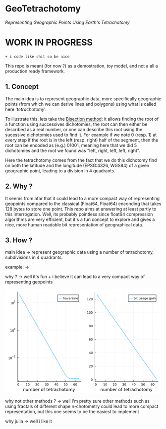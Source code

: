 # GeoTetrachotomy

_Representing Geographic Points Using Earth's Tetrachotomy_

# WORK IN PROGRESS
``+ i code like shit so be nice``


This repo is meant (for now ?) as a demostration, toy model, and not a all a production ready framework. 

## 1. Concept

The main idea is to represent geographic data, more specifically geographic points (from which we can derive lines and polygons) using what is called here '_tetrachotomy_'. 

To illustrate this, lets take the [Bisection method](https://en.wikipedia.org/wiki/Bisection_method): it allows finding the root of a function using successives dichotomies, the root can then either be described as a real number, or one can describe this root using the sucessive dichotomies used to find it. For example if we note 0 (resp. 1) at every step if the root is in the left (resp. right) half of the segment, then the root can be encoded as (e.g.) 01001, meaning here that we did 5 dichotomies and the root we found was "left, right, left, left, right".

Here the tetrachotomy comes from the fact that we do this dichotomy find on both the latitude and the longitude (EPSG:4326, WGS84) of a given geographic point, leading to a division in 4 quadrants. 

## 2. Why ? 

It seems from afar that it could lead to a more compact way of representing geopoints compared to the classical (Float64, Float64) enconding that takes 128 bytes to store one point. This repo aims at answering at least partly to this interrogation. Well, its probably pointless since float64 compression algorithms are very efficient, but it's a fun concept to explore and gives a nice, more human readable bit representation of geographical data.  

## 3. How ?

main idea
-> represent geographic data using a number of tetrachotomy, subdivisions in 4 quadrants. 

example: 
-> 

why ? 
-> well it's fun + i believe it can lead to a very compact way of representing geopoints

![fig1.png](fig1.png)

why not other methods ?
-> well i'm pretty sure other methods such as using fractals of different shape n-chotometry could lead to more compact representation, but this one seems to be the easiest to implement

why julia
-> well i like it
